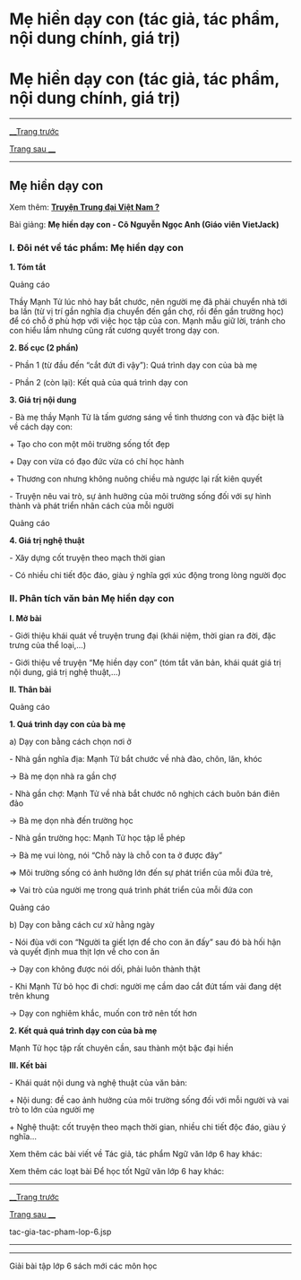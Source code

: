 # Mẹ hiền dạy con (tác giả, tác phẩm, nội dung chính, giá trị)

# Mẹ hiền dạy con (tác giả, tác phẩm, nội dung chính, giá trị)

* * *

[__Trang trước](https://vietjack.com/ngu-van-6/tac-gia-tac-pham-lop-6.jsp)

[Trang sau __](https://vietjack.com/ngu-van-6/tac-gia-tac-pham-lop-6.jsp)

* * *

## Mẹ hiền dạy con

Xem thêm: [**Truyện Trung đại Việt Nam ?**](https://vietjack.com/ngu-van-6/truyen-trung-dai-viet-nam.jsp)

Bài giảng: **Mẹ hiền dạy con - Cô Nguyễn Ngọc Anh (Giáo viên VietJack)**

### I. Đôi nét về tác phẩm: Mẹ hiền dạy con 

**1\. Tóm tắt**

Quảng cáo

Thầy Mạnh Tử lúc nhỏ hay bắt chước, nên người mẹ đã phải chuyển nhà tới ba lần (từ vị trí gần nghĩa địa chuyển đến gần chợ, rồi đến gần trường học) để có chỗ ở phù hợp với việc học tập của con. Mạnh mẫu giữ lời, tránh cho con hiểu lầm nhưng cũng rất cương quyết trong dạy con.

**2\. Bố cục (2 phần)**

\- Phần 1 (từ đầu đến “cắt đứt đi vậy”): Quá trình dạy con của bà mẹ

\- Phần 2 (còn lại): Kết quả của quá trình dạy con

**3\. Giá trị nội dung**

\- Bà mẹ thầy Mạnh Tử là tấm gương sáng về tình thương con và đặc biệt là về cách dạy con:

\+ Tạo cho con một môi trường sống tốt đẹp

\+ Dạy con vừa có đạo đức vừa có chí học hành

\+ Thương con nhưng không nuông chiều mà ngược lại rất kiên quyết

\- Truyện nêu vai trò, sự ảnh hưởng của môi trường sống đối với sự hình thành và phát triển nhân cách của mỗi người

Quảng cáo

**4\. Giá trị nghệ thuật**

\- Xây dựng cốt truyện theo mạch thời gian

\- Có nhiều chi tiết độc đáo, giàu ý nghĩa gợi xúc động trong lòng người đọc

### II. Phân tích văn bản Mẹ hiền dạy con

**I. Mở bài**

\- Giới thiệu khái quát về truyện trung đại (khái niệm, thời gian ra đời, đặc trưng của thể loại,…)

\- Giới thiệu về truyện “Mẹ hiền dạy con” (tóm tắt văn bản, khái quát giá trị nội dung, giá trị nghệ thuật,…)

**II. Thân bài**

Quảng cáo

**1\. Quá trình dạy con của bà mẹ**

a) Dạy con bằng cách chọn nơi ở

\- Nhà gần nghĩa địa: Mạnh Tử bắt chước về nhà đào, chôn, lăn, khóc

→ Bà mẹ dọn nhà ra gần chợ

\- Nhà gần chợ: Mạnh Tử về nhà bắt chước nô nghịch cách buôn bán điên đảo

→ Bà mẹ dọn nhà đến trường học

\- Nhà gần trường học: Mạnh Tử học tập lễ phép

→ Bà mẹ vui lòng, nói “Chỗ này là chỗ con ta ở được đây”

⇒ Môi trường sống có ảnh hưởng lớn đến sự phát triển của mỗi đứa trẻ,

⇒ Vai trò của người mẹ trong quá trình phát triển của mỗi đứa con

Quảng cáo

b) Dạy con bằng cách cư xử hằng ngày

\- Nói đùa với con “Người ta giết lợn để cho con ăn đấy” sau đó bà hối hận và quyết định mua thịt lợn về cho con ăn

→ Dạy con không được nói dối, phải luôn thành thật

\- Khi Mạnh Tử bỏ học đi chơi: người mẹ cầm dao cắt đứt tấm vải đang dệt trên khung

→ Dạy con nghiêm khắc, muốn con trở nên tốt hơn

**2\. Kết quả quá trình dạy con của bà mẹ**

Mạnh Tử học tập rất chuyên cần, sau thành một bậc đại hiền

**III. Kết bài**

\- Khái quát nội dung và nghệ thuật của văn bản:

\+ Nội dung: đề cao ảnh hưởng của môi trường sống đối với mỗi người và vai trò to lớn của người mẹ

\+ Nghệ thuật: cốt truyện theo mạch thời gian, nhiều chi tiết độc đáo, giàu ý nghĩa…

Xem thêm các bài viết về Tác giả, tác phẩm Ngữ văn lớp 6 hay khác:

Xem thêm các loạt bài Để học tốt Ngữ văn lớp 6 hay khác:

* * *

[__Trang trước](https://vietjack.com/ngu-van-6/tac-gia-tac-pham-lop-6.jsp)

[Trang sau __](https://vietjack.com/ngu-van-6/tac-gia-tac-pham-lop-6.jsp)

tac-gia-tac-pham-lop-6.jsp

* * *

* * *

Giải bài tập lớp 6 sách mới các môn học
